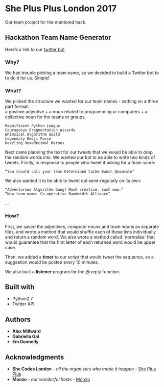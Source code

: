 # She Plus Plus London 2017

Our team project for the mentored hack.

## Hackathon Team Name Generator

Here’s a link to our [twitter bot](https://twitter.com/ShePlusPlusTeam)

### Why?

We had trouble picking a team name, so we decided to build a Twitter bot to to do it for us. Simple!

### What?

We picked the structure we wanted for our team names - settling on a three part format:  
a positive adjective + a noun related to programming or computers + a collective noun for the teams or groups. 

```
Magnificent Python League
Courageous Fragmentation Wizards
Whimsical Algorithm Guild
Legendary Emoji Posse
Dazzling Hexadecimal Heroes
```


Next came planning the text for our tweets that we would be able to drop the random words into. We wanted our bot to be able to write two kinds of tweets. Firstly, in response to people who tweet it asking for a team name:

```
“You should call your team Determined Cache Bunch @example”
```
We also wanted it to be able to tweet out semi-regularly on its own:

```
“Adventurous Algorithm Gang! Much creative. Such wow.”
“New team name: Co-operative Bandwidth Alliance”
```
… 

### How?
First, we saved the adjectives, computer nouns and team nouns as separate files, and wrote a method that would shuffle each of these lists individually and return a random word. We also wrote a method called 'normalise' that would guarantee that the first letter of each returned word would be upper case.

Then, we added a **timer** to our script that would tweet the sequence, so a suggestion would be posted every 10 minutes. 

We also built a **listener** program for the @ reply function. 

## Built with

* Python2.7
* Twitter API

## Authors

* **Alex Millward** 
* **Gabriella Gal**
* **Em Donnelly**

## Acknowledgments

* **She Codes London** - *all the organisers who made it happen* - [She Plus Plus](http://www.sheplusplus.london/)
* **Monzo** - *our wonderful hosts* - [Monzo](https://monzo.com/about/)
